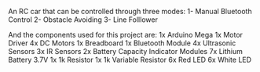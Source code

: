 An RC car that can be controlled through three modes:
1- Manual Bluetooth Control
2- Obstacle Avoiding
3- Line Folllower

And the components used for this project are:
1x Arduino Mega
1x Motor Driver
4x DC Motors
1x Breadboard
1x Bluetooth Module
4x Ultrasonic Sensors
3x IR Sensors
2x Battery Capacity Indicator Modules
7x Lithium Battery 3.7V
1x 1k Resistor
1x 1k Variable Resistor
6x Red LED
6x White LED

